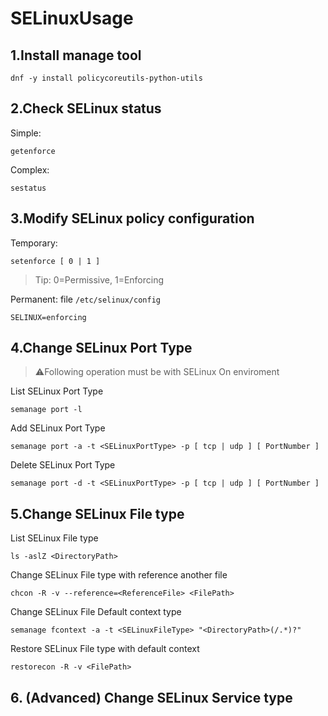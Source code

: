 # SELinuxUsage

## 1.Install manage tool

```
dnf -y install policycoreutils-python-utils
```

## 2.Check SELinux status

Simple:
```
getenforce
```

Complex:
```
sestatus
```

## 3.Modify SELinux policy configuration

Temporary:
```
setenforce [ 0 | 1 ]
```

>Tip: 0=Permissive, 1=Enforcing

Permanent:
file `/etc/selinux/config`
```
SELINUX=enforcing
```

## 4.Change SELinux Port Type

>:warning:Following operation must be with SELinux On enviroment

List SELinux Port Type
```
semanage port -l
```

Add SELinux Port Type

```
semanage port -a -t <SELinuxPortType> -p [ tcp | udp ] [ PortNumber ]
```

Delete SELinux Port Type
```
semanage port -d -t <SELinuxPortType> -p [ tcp | udp ] [ PortNumber ]
```

## 5.Change SELinux File type

List SELinux File type
```
ls -aslZ <DirectoryPath>
```

Change SELinux File type with reference another file
```
chcon -R -v --reference=<ReferenceFile> <FilePath>
```

Change SELinux File Default context type
```
semanage fcontext -a -t <SELinuxFileType> "<DirectoryPath>(/.*)?"
```

Restore SELinux File type with default context
```
restorecon -R -v <FilePath>
```

## 6. (Advanced) Change SELinux Service type
